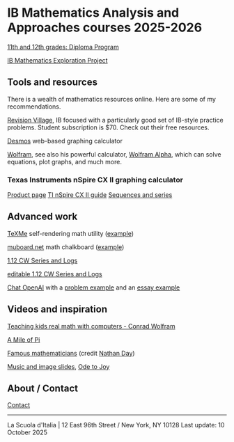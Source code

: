 
# IB Mathematics Analysis and Approaches courses 2025-2026

[11th and 12th grades: Diploma Program](https://math.huson.com/course-files/ib)

[IB Mathematics Exploration Project](ib/project.md)

## Tools and resources

There is a wealth of mathematics resources online. Here are some of my recommendations.

[Revision Village](https://www.revisionvillage.com/ib-math/analysis-and-approaches-sl/), IB focused with a particularly good set of IB-style practice problems. Student subscription is $70. Check out their free resources.

<!-- [DeltaMath](https://www.deltamath.com) Set up your account using your real name.

[Khan Academy](https://www.khanacademy.org/sat),
[Geogebra](https://www.geogebra.org/geometry),
[Graspable Math](https://graspablemath.com/canvas) -->

[Desmos](https://www.desmos.com/calculator) web-based graphing calculator

[Wolfram](https://mathworld.wolfram.com/topics/Geometry.html), see also his powerful calculator, [Wolfram Alpha](https://www.wolframalpha.com/), which can solve equations, plot graphs, and much more.

### Texas Instruments nSpire CX II graphing calculator

[Product page](https://education.ti.com/en/products/calculators/graphing-calculators/ti-nspire-cx-ii-cx-ii-cas)
[TI nSpire CX II guide](https://education.ti.com/en/guidebook/details/en/CA40CF5D329C4EC9A6D80A416CCD78E0/TI-NspireCXReferenceGuide)
[Sequences and series](https://scientia-education.com/manuals_tinspire/HTML/html_files/arithmetic_sequences.html)

## Advanced work


[TeXMe](https://github.com/susam/texme) self-rendering math utility ([example](texme_example.html))

[muboard.net](https://muboard.net/) math chalkboard ([example](muboard_example.html))

[1.12 CW Series and Logs](1-12CW-Series+logs+1st-solution.html)

[editable 1.12 CW Series and Logs](1-12CW-Series+logs+1st-solution+.html)

[Chat OpenAI](https://chat.openai.com/chat) with a
[problem example](AI-SAT-slope-problem.md) and an
[essay example](images/ChatAI-reflective-essay.png)

## Videos and inspiration

[Teaching kids real math with computers - Conrad Wolfram](https://www.ted.com/talks/conrad_wolfram_teaching_kids_real_math_with_computers)

[A Mile of Pi](https://www.youtube.com/watch?v=0r3cEKZiLmg)

[Famous mathematicians](MathematiciansoftheWorld_NathanDay.pdf)
(credit [Nathan Day](https://mrdaymaths.com/blog/category/displays/))

[Music and image slides](music-images), [Ode to Joy](https://twitter.com/i/status/1581055777896161280)

## About / Contact

[Contact](Contact)

-------
La Scuola d'Italia | 12 East 96th Street / New York, NY 10128
Last update: 10 October 2025

